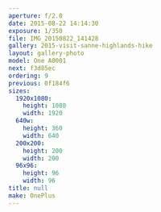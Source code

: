 ```yaml
---
aperture: f/2.0
date: 2015-08-22 14:14:30
exposure: 1/350
file: IMG_20150822_141428
gallery: 2015-visit-sanne-highlands-hike
layout: gallery-photo
model: One A0001
next: f3d85ec
ordering: 9
previous: 0f184f6
sizes:
  1920x1080:
    height: 1080
    width: 1920
  640w:
    height: 360
    width: 640
  200x200:
    height: 200
    width: 200
  96x96:
    height: 96
    width: 96
title: null
make: OnePlus
---
```

